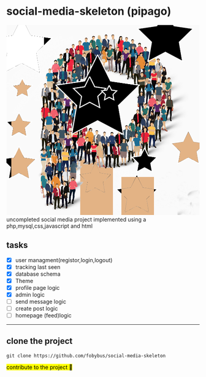 # social-media-skeleton (**pipago**)
![pipago logo](image/peepa.png)
uncompleted social media project implemented using a php,mysql,css,javascript and html
## tasks 
- [x] user managment(registor,login,logout)
- [x] tracking last seen
- [x] database schema
- [x] Theme
- [x] profile page logic
- [x] admin logic
- [ ] send message logic
- [ ] create post logic
- [ ] homepage (feed)logic 
*****************
## clone the project 
```
git clone https://github.com/fobybus/social-media-skeleton
```
<mark>contribute to the project 🙏</mark>

